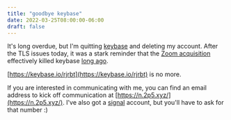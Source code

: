 ```yaml
---
title: "goodbye keybase"
date: 2022-03-25T08:00:00-06:00
draft: false
---
```


It's long overdue, but I'm quitting [keybase](https://keybase.io/) and deleting my account. After the TLS issues today, it was a stark reminder that the [Zoom acquisition](https://blog.zoom.us/zoom-acquires-keybase-and-announces-goal-of-developing-the-most-broadly-used-enterprise-end-to-end-encryption-offering/) effectively killed keybase [long ago](https://github.com/keybase/client/graphs/contributors).

[https://keybase.io/rjrbt](https://keybase.io/rjrbt) is no more.

If you are interested in communicating with me, you can find an email address to kick off communication at [https://n.2p5.xyz/](https://n.2p5.xyz/). I've also got a [signal](https://signal.org/en/) account, but you'll have to ask for that number :)
